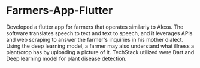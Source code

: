 # Farmers-App-Flutter
Developed a flutter app for farmers that operates similarly to Alexa. The software translates speech to text and text to speech, and it leverages APIs and web scraping to answer the farmer's inquiries in his mother dialect. Using the deep learning model, a farmer may also understand what illness a
plant/crop has by uploading a picture of it. TechStack utilized were Dart and Deep learning model for plant disease detection.
